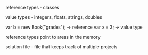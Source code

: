 reference types - classes

value types - integers, floats, strings, doubles

var b = new Book("grades"); -> reference
var x = 3; -> value type

reference types point to areas in the memory

solution file - file that keeps track of multiple projects
